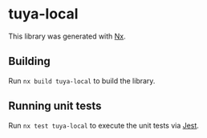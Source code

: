 # tuya-local

This library was generated with [Nx](https://nx.dev).

## Building

Run `nx build tuya-local` to build the library.

## Running unit tests

Run `nx test tuya-local` to execute the unit tests via [Jest](https://jestjs.io).
